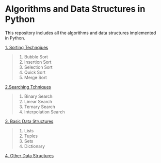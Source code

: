 # Algorithms and Data Structures in Python

This repository includes all the algorithms and data structures implemented in Python.

[1. Sorting Technqiues](https://github.com/nikita1610/DSA_in_Python/tree/master/Sorting%20Techniques)
> 1. Bubble Sort<br>
> 2. Insertion Sort<br>
> 3. Selection Sort<br>
> 4. Quick Sort<br>
> 5. Merge Sort

[2.Searching Tchniques](https://github.com/nikita1610/DSA_in_Python/tree/master/Searching%20Techniques)
> 1. Binary Search <br>
> 2. Linear Search <br>
> 3. Ternary Search <br>
> 4. Interpolation Search <br>

[3. Basic Data Structures](https://github.com/nikita1610/DSA_in_Python/tree/master/Basic%20Data%20Structures)
> 1. Lists <br>
> 2. Tuples <br>
> 3. Sets <br>
> 4. Dictionary <br>

[4. Other Data Structures](https://github.com/nikita1610/DSA_in_Python/tree/master/Other%20Data%20Structures)
